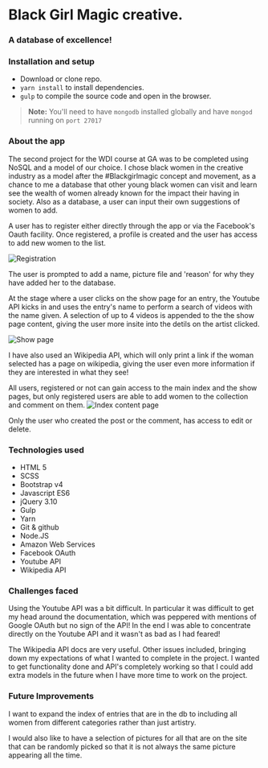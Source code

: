 # Black Girl Magic creative.
### A database of excellence!


### Installation and setup
* Download or clone repo.
* ``` yarn install ``` to install dependencies.
* ``` gulp ``` to compile the source code and open in the browser.

> **Note:** You'll need to have ```mongodb``` installed globally and have ```mongod``` running on ```port 27017 ```

### About the app
The second project for the WDI course at GA was to be completed using NoSQL and a model of our choice. I chose black women in the creative industry as a model after the \#Blackgirlmagic concept and movement, as a chance to me a database that other young black women can visit and learn see the wealth of women already known for the impact their having in society. Also as a database, a user can input their own suggestions of women to add.

A user has to register either directly through the app or via the Facebook's Oauth facility. Once registered, a profile is created and the user has access to add new women to the list. 

![Registration](http://i.imgur.com/Wxat3Ay.png)

The user is prompted to add a name, picture file and 'reason' for why they have added her to the database. 

At the stage where a user clicks on the show page for an entry, the Youtube API kicks in and uses the entry's name to perform a search of videos with the name given. A selection of up to 4 videos is appended to the the show page content, giving the user more insite into the detils on the artist clicked.

![Show page](http://i.imgur.com/cbUB8hv.png)

I have also used an Wikipedia API, which will only print a link if the woman selected has a page on wikipedia, giving the user even more information if they are interested in what they see!

All users, registered or not can gain access to the main index and the show pages, but only registered users are able to add women to the collection and comment on them.
![Index content page](http://i.imgur.com/CpO5zsZ.png)

Only the user who created the post or the comment, has access to edit or delete. 


### Technologies used
* HTML 5
* SCSS
* Bootstrap v4
* Javascript ES6
* jQuery 3.10
* Gulp
* Yarn
* Git & github
* Node.JS
* Amazon Web Services
* Facebook OAuth
* Youtube API
* Wikipedia API


### Challenges faced

Using the Youtube API was a bit difficult. In particular it was difficult to get my head around the documentation, which was peppered with mentions of Google OAuth but no sign of the API! In the end I was able to concentrate directly on the Youtube API and it wasn't as bad as I had feared!

The Wikipedia API docs are very useful. Other issues included, bringing down my expectations of what I wanted to complete in the project. I wanted to get functionality done and API's completely working so that I could add extra models in the future when I have more time to work on the project.

### Future Improvements

I want to expand the index of entries that are in the db to including all women from different categories rather than just artistry.

I would also like to have a selection of pictures for all that are on the site that can be randomly picked so that it is not always the same picture appearing all the time. 

